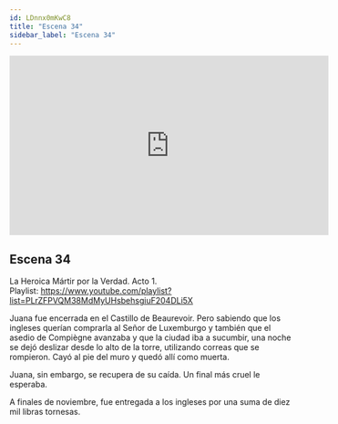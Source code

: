 ```yaml
---
id: LDnnx0mKwC8
title: "Escena 34"
sidebar_label: "Escena 34"
---
```


<div class="video-float-container">
  <iframe
    width="560"
    height="315"
    src="https://www.youtube.com/embed/LDnnx0mKwC8"
    title="YouTube video player"
    frameborder="0"
    allow="accelerometer; autoplay; clipboard-write; encrypted-media; gyroscope; picture-in-picture; web-share"
    referrerpolicy="strict-origin-when-cross-origin"
    allowfullscreen
  ></iframe>
</div>

## Escena 34

La Heroica Mártir por la Verdad. Acto 1.  
Playlist: https://www.youtube.com/playlist?list=PLrZFPVQM38MdMyUHsbehsgiuF204DLi5X

Juana fue encerrada en el Castillo de Beaurevoir. Pero sabiendo que los ingleses querían comprarla al Señor de Luxemburgo y también que el asedio de Compiègne avanzaba y que la ciudad iba a sucumbir, una noche se dejó deslizar desde lo alto de la torre, utilizando correas que se rompieron. Cayó al pie del muro y quedó allí como muerta.

Juana, sin embargo, se recupera de su caída. Un final más cruel le esperaba.

A finales de noviembre, fue entregada a los ingleses por una suma de diez mil libras tornesas.
